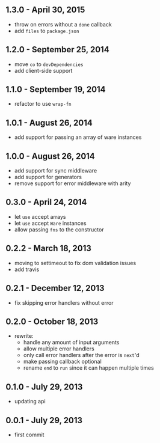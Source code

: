 
1.3.0 - April 30, 2015
----------------------
* throw on errors without a `done` callback
* add `files` to `package.json`

1.2.0 - September 25, 2014
--------------------------
* move `co` to `devDependencies`
* add client-side support

1.1.0 - September 19, 2014
--------------------------
* refactor to use `wrap-fn`

1.0.1 - August 26, 2014
-----------------------
* add support for passing an array of ware instances

1.0.0 - August 26, 2014
-----------------------
* add support for sync middleware
* add support for generators
* remove support for error middleware with arity

0.3.0 - April 24, 2014
----------------------
* let `use` accept arrays
* let `use` accept `Ware` instances
* allow passing `fns` to the constructor

0.2.2 - March 18, 2013
----------------------
* moving to settimeout to fix dom validation issues
* add travis

0.2.1 - December 12, 2013
-------------------------
* fix skipping error handlers without error

0.2.0 - October 18, 2013
------------------------
* rewrite:
  * handle any amount of input arguments
  * allow multiple error handlers
  * only call error handlers after the error is `next`'d
  * make passing callback optional
  * rename `end` to `run` since it can happen multiple times

0.1.0 - July 29, 2013
---------------------
* updating api

0.0.1 - July 29, 2013
---------------------
* first commit
